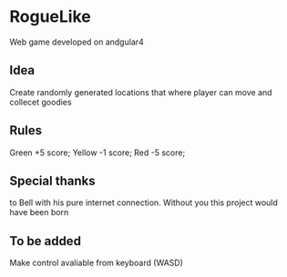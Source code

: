 # RogueLike

Web game developed on andgular4


## Idea

Create randomly generated locations that where player can move and collecet goodies

## Rules

Green +5 score;
Yellow -1 score;
Red -5 score;

## Special thanks

to Bell with his pure internet connection. Without you this project would have been born

## To be added

Make control avaliable from keyboard (WASD)

